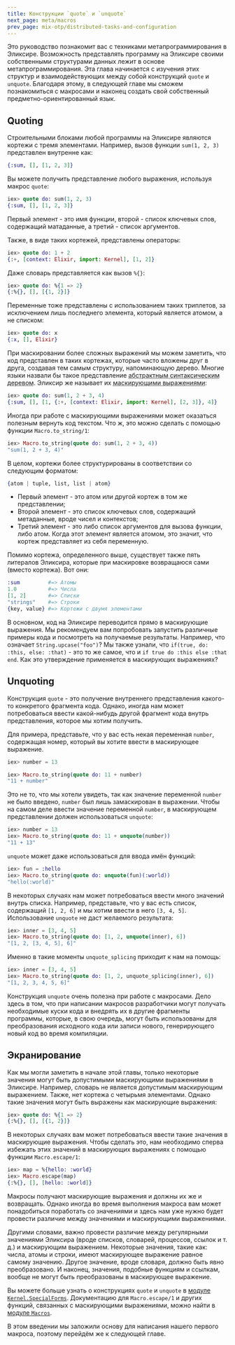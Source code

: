 ```yaml
---
title: Конструкции `quote` и `unquote`
next_page: meta/macros
prev_page: mix-otp/distributed-tasks-and-configuration
---
```


Это руководство познакомит вас с техниками метапрограммирования в Эликсире. Возможность представлять программу на Эликсире своими собственными структурами данных лежит в основе метапрограммирования. Эта глава начинается с изучения этих структур и взаимодействующих между собой конструкций `quote` и `unquote`. Благодаря этому, в следующей главе мы сможем познакомиться с макросами и наконец создать свой собственный предметно-ориентированный язык. 

## Quoting

Строительными блоками любой программы на Эликсире являются кортежи с тремя элементами. Например, вызов функции `sum(1, 2, 3)` представлен внутренне как:

```elixir
{:sum, [], [1, 2, 3]}
```

Вы можете получить представление любого выражения, используя макрос `quote`:

```elixir
iex> quote do: sum(1, 2, 3)
{:sum, [], [1, 2, 3]}
```

Первый элемент - это имя функции, второй - список ключевых слов, содержащий матаданные, а третий - список аргументов.

Также, в виде таких кортежей, представлены операторы:

```elixir
iex> quote do: 1 + 2
{:+, [context: Elixir, import: Kernel], [1, 2]}
```

Даже словарь представляется как вызов `%{}`:

```elixir
iex> quote do: %{1 => 2}
{:%{}, [], [{1, 2}]}
```

Переменные тоже представлены с использованием таких триплетов, за исключением лишь последнего элемента, который является атомом, а не списком:

```elixir
iex> quote do: x
{:x, [], Elixir}
```

При маскировании более сложных выражений мы можем заметить, что код представлен в таких кортежах, которые часто вложены друг в друга, создавая тем самым структуру, напоминающую дерево. Многие языки назвали бы такое представление <abbr title="ABSTRACT SYNTAX TREE">абстрактным синтаксическим деревом</abbr>. Эликсир же называет их <abbr title="QUOTED EXPRESSIONS">маскирующими выражениями</abbr>:

```elixir
iex> quote do: sum(1, 2 + 3, 4)
{:sum, [], [1, {:+, [context: Elixir, import: Kernel], [2, 3]}, 4]}
```

Иногда при работе с маскирующими выражениями может оказаться полезным вернуть код текстом. Что ж, это можно сделать с помощью функции `Macro.to_string/1`:

```elixir
iex> Macro.to_string(quote do: sum(1, 2 + 3, 4))
"sum(1, 2 + 3, 4)"
```

В целом, кортежи более структурированы в соответствии со следующим форматом:

```elixir
{atom | tuple, list, list | atom}
```

* Первый элемент - это атом или другой кортеж в том же представлении;
* Второй элемент - это список ключевых слов, содержащий метаданные, вроде чисел и контекстов;
* Третий элемент - это либо список аргументов для вызова функции, либо атом. Когда этот элемент является атомом, это значит, что кортеж представляет из себя переменную.

Помимо кортежа, определенного выше, существует также пять литералов Эликсира, которые при маскировке возвращаюся сами (вместо кортежа). Вот они:

```elixir
:sum         #=> Атомы
1.0          #=> Числа
[1, 2]       #=> Списки
"strings"    #=> Строки
{key, value} #=> Кортежи с двумя элементами
```

В основном, код на Эликсире переводится прямо в маскирующие выражения. Мы рекомендуем вам попробовать запустить различные примеры кода и посмотреть на получаемые результаты. Например, что означает `String.upcase("foo")`? Мы также узнали, что `if(true, do: :this, else: :that)` - это то же самое, что и `if true do :this else :that end`. Как это утверждение применяется в маскирующих выражениях?

## Unquoting

Конструкция `quote` - это получение внутреннего представления какого-то конкретого фрагмента кода. Однако, иногда нам может потребоваться ввести какой-нибудь другой фрагмент кода внутрь представления, которое мы хотим получить.

Для примера, представьте, что у вас есть некая переменная `number`, содержащая номер, который вы хотите ввести в маскирующее выражение.

```elixir
iex> number = 13

iex> Macro.to_string(quote do: 11 + number)
"11 + number"
```

Это не то, что мы хотели увидеть, так как значение переменной `number` не было введено, `number` был лишь замаскирован в выражении. Чтобы на самом деле ввести значение переменной `number`, в маскирующем представлении должен использоваться `unquote`:

```elixir
iex> number = 13
iex> Macro.to_string(quote do: 11 + unquote(number))
"11 + 13"
```

`unquote` может даже использоваться для ввода имён функций:

```elixir
iex> fun = :hello
iex> Macro.to_string(quote do: unquote(fun)(:world))
"hello(:world)"
```

В некоторых случаях нам может потребоваться ввести много значений внутрь списка. Например, представьте, что у вас есть список, содержащий `[1, 2, 6]` и мы хотим ввести в него `[3, 4, 5]`. Использование `unquote` не даст желаемого результата:

```elixir
iex> inner = [3, 4, 5]
iex> Macro.to_string(quote do: [1, 2, unquote(inner), 6])
"[1, 2, [3, 4, 5], 6]"
```

Именно в такие моменты `unquote_splicing` приходит к нам на помощь:

```elixir
iex> inner = [3, 4, 5]
iex> Macro.to_string(quote do: [1, 2, unquote_splicing(inner), 6])
"[1, 2, 3, 4, 5, 6]"
```

Конструкция `unquote` очень полезна при работе с макросами. Дело здесь в том, что при написании макросов разработчики могут получать необходимые куски кода и внедрять их в другие фрагменты программы, которые, в свою очередь, могут быть использованы для преобразования исходного кода или записи нового, генерирующего новый код во время компиляции.

## Экранирование

Как мы могли заметить в начале этой главы, только некоторые значения могут быть допустимыми маскирующими выражениями в Эликсире. Например, словарь не является допустимым маскирующим выражением. Также, нет кортежа с четырьмя элементами. Однако такие значения могут быть выражены как маскирующие выражения:

```elixir
iex> quote do: %{1 => 2}
{:%{}, [], [{1, 2}]}
```

В некоторых случаях вам может потребоваться ввести такие значения в маскирующие выражения. Чтобы сделать это, нам необходимо сперва избежать этих значений в маскирующих выражениях с помощью функции `Macro.escape/1`:

```elixir
iex> map = %{hello: :world}
iex> Macro.escape(map)
{:%{}, [], [hello: :world]}
```

Макросы получают маскирующие выражения и должны их же и возвращать. Однако иногда во время выполнения макроса вам может понадобиться поработать со значениями и здесь нам уже нужно будет провести различие между значениями и маскирующими выражениями.

Другими словами, важно провести различие между регулярными значениями Эликсира (вроде списков, словарей, процессов, ссылок и т. д.) и маскирующим выражением. Некоторые значения, такие как: числа, атомы и строки, имеют маскирующее выражение равное самому значению. Другое значение, вроде словаря, должно быть явно преобразовано. И наконец, значения, подобные функциям и ссылкам, вообще не могут быть преобразованы в маскирующее выражение.

Вы можете больше узнать о конструкциях `quote` и `unquote` в [модуле `Kernel.SpecialForms`](https://hexdocs.pm/elixir/). Документацию для `Macro.escape/1` и других функций, связанных с маскирующими выражениями, можно найти в [модуле `Macros`](https://hexdocs.pm/elixir/).

В этом введении мы заложили основу для написания нашего первого макроса, поэтому перейдём же к следующей главе.
